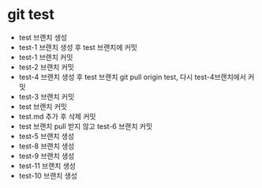 # git test

- test 브랜치 생성
- test-1 브랜치 생성 후 test 브랜치에 커밋
- test-1 브랜치 커밋
- test-2 브랜치 커밋
- test-4 브랜치 생성 후 test 브랜치 git pull origin test, 다시 test-4브랜치에서 커밋
- test-3 브랜치 커밋
- test 브랜치 커밋
- test.md 추가 후 삭제 커밋
- test 브랜치 pull 받지 않고 test-6 브랜치 커밋
- test-5 브랜치 생성
- test-8 브랜치 생성
- test-9 브랜치 생성
- test-11 브랜치 생성
- test-10 브랜치 생성
